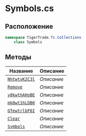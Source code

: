 
# Symbols.cs
## Расположение
```csharp
namespace TigerTrade.Tc.Collections  
    class Symbols
```

## Методы
| Название | Описание |
| --- | --- |
| [`NhtwtvK2C3l`](./Методы/NhtwtvK2C3l.md) | *Описание* |
| [`Remove`](./Методы/Remove.md) | *Описание* |
| [`y8kwthAHoBE`](./Методы/y8kwthAHoBE.md) | *Описание* |
| [`mk0wt1hLDB0`](./Методы/mk0wt1hLDB0.md) | *Описание* |
| [`GTewtrlbF6I`](./Методы/GTewtrlbF6I.md) | *Описание* |
| [`Clear`](./Методы/Clear.md) | *Описание* |
| [`Symbols`](./Методы/Symbols.md) | *Описание* |
